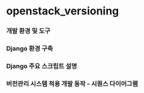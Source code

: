 # openstack_versioning



### 개발 환경 및 도구

### Django 환경 구축

### Django 주요 스크립트 설명

### 버전관리 시스템 적용 개발 동작 - 시퀀스 다이어그램

